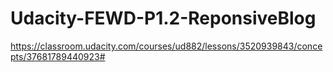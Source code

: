 # Udacity-FEWD-P1.2-ReponsiveBlog

https://classroom.udacity.com/courses/ud882/lessons/3520939843/concepts/37681789440923#
